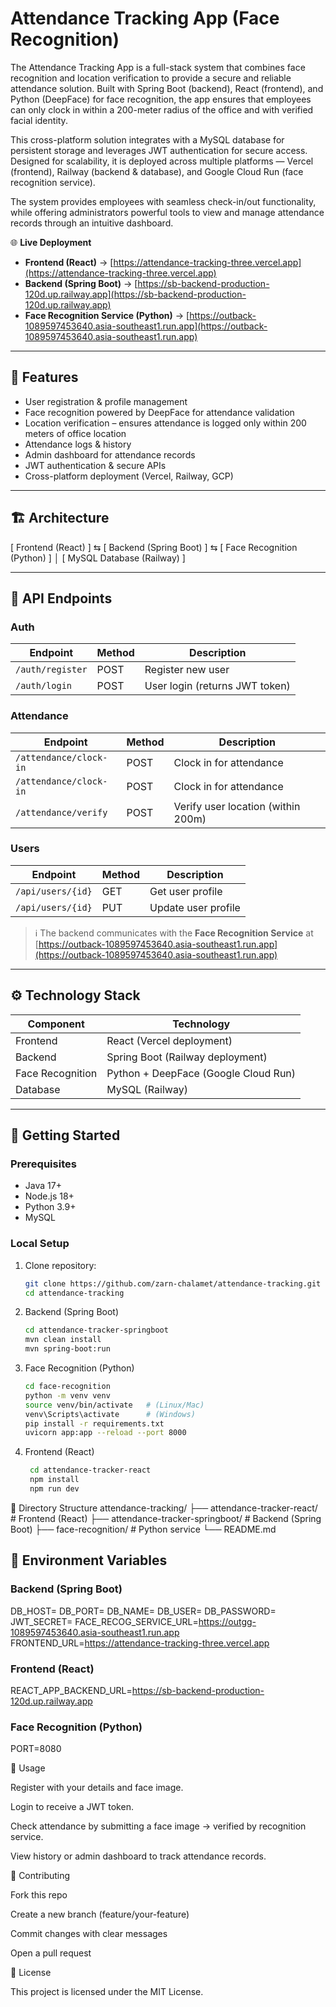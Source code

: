 # Attendance Tracking App (Face Recognition)

The Attendance Tracking App is a full-stack system that combines face recognition and location verification to provide a secure and reliable attendance solution. Built with Spring Boot (backend), React (frontend), and Python (DeepFace) for face recognition, the app ensures that employees can only clock in within a 200-meter radius of the office and with verified facial identity.

This cross-platform solution integrates with a MySQL database for persistent storage and leverages JWT authentication for secure access. Designed for scalability, it is deployed across multiple platforms — Vercel (frontend), Railway (backend & database), and Google Cloud Run (face recognition service).

The system provides employees with seamless check-in/out functionality, while offering administrators powerful tools to view and manage attendance records through an intuitive dashboard. 

🌐 **Live Deployment**  
- **Frontend (React)** → [https://attendance-tracking-three.vercel.app](https://attendance-tracking-three.vercel.app)  
- **Backend (Spring Boot)** → [https://sb-backend-production-120d.up.railway.app](https://sb-backend-production-120d.up.railway.app)  
- **Face Recognition Service (Python)** → [https://outback-1089597453640.asia-southeast1.run.app](https://outback-1089597453640.asia-southeast1.run.app)  

---

## 📌 Features

- User registration & profile management  
- Face recognition powered by DeepFace for attendance validation
- Location verification – ensures attendance is logged only within 200 meters of office location
- Attendance logs & history
- Admin dashboard for attendance records  
- JWT authentication & secure APIs  
- Cross-platform deployment (Vercel, Railway, GCP)  

---

## 🏗 Architecture

[ Frontend (React) ] ⇆ [ Backend (Spring Boot) ] ⇆ [ Face Recognition (Python) ]
│
[ MySQL Database (Railway) ]


---

## 🔑 API Endpoints

### Auth
| Endpoint | Method | Description |
|----------|--------|-------------|
| `/auth/register` | POST | Register new user |
| `/auth/login` | POST | User login (returns JWT token) |

### Attendance
| Endpoint | Method | Description |
|----------|--------|-------------|
| `/attendance/clock-in` | POST | Clock in for attendance |
| `/attendance/clock-in` | POST | Clock in for attendance |
| `/attendance/verify` | POST | Verify user location (within 200m) |

### Users
| Endpoint | Method | Description |
|----------|--------|-------------|
| `/api/users/{id}` | GET | Get user profile |
| `/api/users/{id}` | PUT | Update user profile |

> ℹ️ The backend communicates with the **Face Recognition Service** at  
> [https://outback-1089597453640.asia-southeast1.run.app](https://outback-1089597453640.asia-southeast1.run.app)

---

## ⚙️ Technology Stack

| Component | Technology |
|-----------|------------|
| Frontend | React (Vercel deployment) |
| Backend | Spring Boot (Railway deployment) |
| Face Recognition | Python + DeepFace (Google Cloud Run) |
| Database | MySQL (Railway) |

---

## 🚀 Getting Started

### Prerequisites
- Java 17+  
- Node.js 18+  
- Python 3.9+  
- MySQL  

### Local Setup
1. Clone repository:
   ```bash
   git clone https://github.com/zarn-chalamet/attendance-tracking.git
   cd attendance-tracking

2. Backend (Spring Boot)
    ```bash
    cd attendance-tracker-springboot
    mvn clean install
    mvn spring-boot:run


3. Face Recognition (Python)
   ```bash
   cd face-recognition
   python -m venv venv
   source venv/bin/activate   # (Linux/Mac)
   venv\Scripts\activate      # (Windows)
   pip install -r requirements.txt
   uvicorn app:app --reload --port 8000


4. Frontend (React)
   ```bash
    cd attendance-tracker-react
    npm install
    npm run dev


📂 Directory Structure
  attendance-tracking/
  ├── attendance-tracker-react/       # Frontend (React)
  ├── attendance-tracker-springboot/  # Backend (Spring Boot)
  ├── face-recognition/               # Python service
  └── README.md

## 🔐 Environment Variables

### Backend (Spring Boot)
  DB_HOST=
  DB_PORT=
  DB_NAME=
  DB_USER=
  DB_PASSWORD=
  JWT_SECRET=
  FACE_RECOG_SERVICE_URL=https://outgg-1089597453640.asia-southeast1.run.app
  FRONTEND_URL=https://attendance-tracking-three.vercel.app

### Frontend (React)
  REACT_APP_BACKEND_URL=https://sb-backend-production-120d.up.railway.app

### Face Recognition (Python)
  PORT=8080



📖 Usage

  Register with your details and face image.
  
  Login to receive a JWT token.
  
  Check attendance by submitting a face image → verified by recognition service.
  
  View history or admin dashboard to track attendance records.

🤝 Contributing

  Fork this repo
  
  Create a new branch (feature/your-feature)
  
  Commit changes with clear messages
  
  Open a pull request

📜 License

  This project is licensed under the MIT License.
